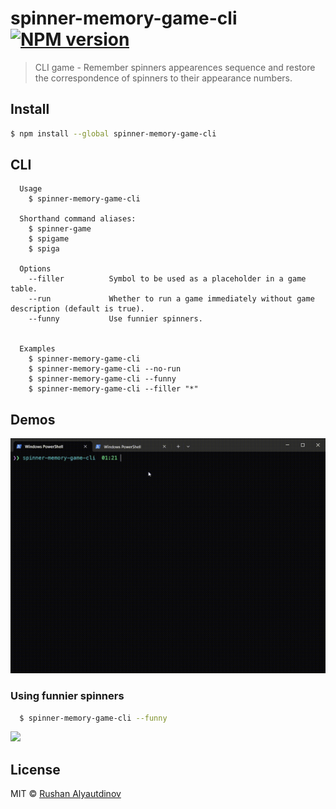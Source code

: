 # spinner-memory-game-cli [![NPM version][npm-image]][npm-url]

> CLI game - Remember spinners appearences sequence and restore the correspondence of spinners to their appearance numbers.

## Install

```bash
$ npm install --global spinner-memory-game-cli
```

## CLI

```
  Usage
    $ spinner-memory-game-cli

  Shorthand command aliases:
    $ spinner-game
    $ spigame
    $ spiga

  Options
    --filler          Symbol to be used as a placeholder in a game table.
    --run             Whether to run a game immediately without game description (default is true).
    --funny           Use funnier spinners.


  Examples
    $ spinner-memory-game-cli
    $ spinner-memory-game-cli --no-run
    $ spinner-memory-game-cli --funny
    $ spinner-memory-game-cli --filler "*"
```

## Demos

![](media/demo.gif)

### Using funnier spinners

```bash
  $ spinner-memory-game-cli --funny
```

![](media/demo-funnier-spinners.gif)

## License

MIT © [Rushan Alyautdinov](https://github.com/akgondber)

[npm-image]: https://img.shields.io/npm/v/spinner-memory-game-cli.svg?style=flat
[npm-url]: https://npmjs.org/package/spinner-memory-game-cli
